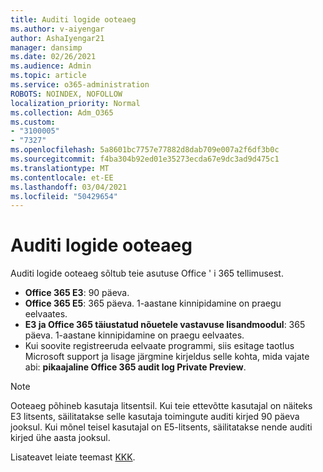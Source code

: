 ```yaml
---
title: Auditi logide ooteaeg
ms.author: v-aiyengar
author: AshaIyengar21
manager: dansimp
ms.date: 02/26/2021
ms.audience: Admin
ms.topic: article
ms.service: o365-administration
ROBOTS: NOINDEX, NOFOLLOW
localization_priority: Normal
ms.collection: Adm_O365
ms.custom:
- "3100005"
- "7327"
ms.openlocfilehash: 5a8601bc7757e77882d8dab709e007a2f6df3b0c
ms.sourcegitcommit: f4ba304b92ed01e35273ecda67e9dc3ad9d475c1
ms.translationtype: MT
ms.contentlocale: et-EE
ms.lasthandoff: 03/04/2021
ms.locfileid: "50429654"
---
```

# <a name="about-audit-logs-retention-periods"></a>Auditi logide ooteaeg

Auditi logide ooteaeg sõltub teie asutuse Office ' i 365 tellimusest.

- **Office 365 E3**: 90 päeva.
- **Office 365 E5**: 365 päeva. 1-aastane kinnipidamine on praegu eelvaates.
- **E3 ja Office 365 täiustatud nõuetele vastavuse lisandmoodul**: 365 päeva. 1-aastane kinnipidamine on praegu eelvaates.
- Kui soovite registreeruda eelvaate programmi, siis esitage taotlus Microsoft support ja lisage järgmine kirjeldus selle kohta, mida vajate abi: **pikaajaline Office 365 audit log Private Preview**.
> [!NOTE]
> Ooteaeg põhineb kasutaja litsentsil. Kui teie ettevõtte kasutajal on näiteks E3 litsents, säilitatakse selle kasutaja toimingute auditi kirjed 90 päeva jooksul. Kui mõnel teisel kasutajal on E5-litsents, säilitatakse nende auditi kirjed ühe aasta jooksul.

Lisateavet leiate teemast [KKK](https://go.microsoft.com/fwlink/?linkid=2115336).